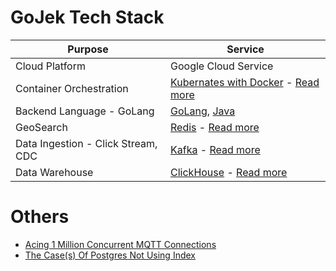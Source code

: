 # GoJek Tech Stack

| Purpose                            | Service                                                                                                                                                                                           |
|------------------------------------|---------------------------------------------------------------------------------------------------------------------------------------------------------------------------------------------------|
| Cloud Platform                     | Google Cloud Service                                                                                                                                                                              |
| Container Orchestration            | [Kubernates with Docker](../1_HLDDesignComponents/6_ContainerOrchestrationServices/Readme.md) - [Read more](https://www.gojek.io/blog/how-to-set-up-a-gke-private-k8s-cluster-part-2)          |                                                                                                                                                                                                                                                                                                                                                                                                                                                                                                                                                                                                                                                  |
| Backend Language - GoLang          | [GoLang](https://github.com/Anshul619/golang), [Java](../6_ProgrammingLanguages/2_Java/Readme.md)                                                                                              |
| GeoSearch                          | [Redis](../1_HLDDesignComponents/3_DatabaseComponents/In-Memory-DB/Redis/Readme.md) - [Read more](https://www.gojek.io/blog/scaling-our-geo-search-service-for-10x-load)                       |
| Data Ingestion - Click Stream, CDC | [Kafka](../1_HLDDesignComponents/4_MessageBrokers/Kafka/Readme.md) - [Read more](https://www.gojek.io/blog/introducing-clickstream)                                                            |
| Data Warehouse                     | [ClickHouse](../1_HLDDesignComponents/5_BigDataComponents/StorageDBs/ClickHouse.md) - [Read more](https://www.gojek.io/blog/sink-kafka-messages-to-clickhouse-using-clickhouse-kafka-ingestor) |

# Others
- [Acing 1 Million Concurrent MQTT Connections](https://www.gojek.io/blog/acing-1-million-concurrent-mqtt-connections)
- [The Case(s) Of Postgres Not Using Index](https://www.gojek.io/blog/the-case-s-of-postgres-not-using-index)